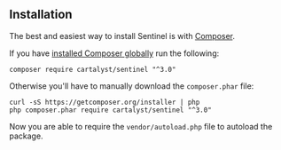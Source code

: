 ## Installation

The best and easiest way to install Sentinel is with [Composer](http://getcomposer.org).

If you have [installed Composer globally](https://getcomposer.org/doc/00-intro.md#globally) run the following:

```
composer require cartalyst/sentinel "^3.0"
```

Otherwise you'll have to manually download the `composer.phar` file:

```
curl -sS https://getcomposer.org/installer | php
php composer.phar require cartalyst/sentinel "^3.0"
```

Now you are able to require the `vendor/autoload.php` file to autoload the package.
